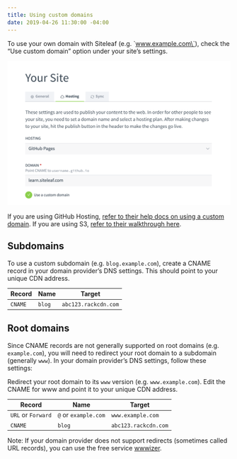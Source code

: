 ```yaml
---
title: Using custom domains
date: 2019-04-26 11:30:00 -04:00
---
```


To use your own domain with Siteleaf (e.g. \`www.example.com\`), check the “Use custom domain” option under your site’s settings.

![Screen Shot of Siteleaf settings](/uploads/Screen%20Shot%202019-04-26%20at%2011.19.28%20AM.png)

If you are using GitHub Hosting, [refer to their help docs on using a custom domain](https://help.github.com/en/articles/adding-or-removing-a-custom-domain-for-your-github-pages-site). If you are using S3, [refer to their walkthrough here](https://docs.aws.amazon.com/AmazonS3/latest/dev/website-hosting-custom-domain-walkthrough.html).

## Subdomains

To use a custom subdomain (e.g. `blog.example.com`), create a CNAME record in your domain provider’s DNS settings. This should point to your unique CDN address.

| Record | Name | Target             |
|--------|------|--------------------|
| `CNAME`  | `blog` | `abc123.rackcdn.com` |

## Root domains

Since CNAME records are not generally supported on root domains (e.g. `example.com`), you will need to redirect your root domain to a subdomain (generally `www`). In your domain provider’s DNS settings, follow these settings:

Redirect your root domain to its `www` version (e.g. `www.example.com`).
Edit the CNAME for www and point it to your unique CDN address.

| Record             | Name                 | Target            |
|--------------------|----------------------|-------------------|
| `URL` or `Forward` | `@` or `example.com` | `www.example.com` |
| `CNAME`  | `blog` | `abc123.rackcdn.com` |

Note: If your domain provider does not support redirects (sometimes called URL records), you can use the free service [wwwizer](http://wwwizer.com/naked-domain-redirect).